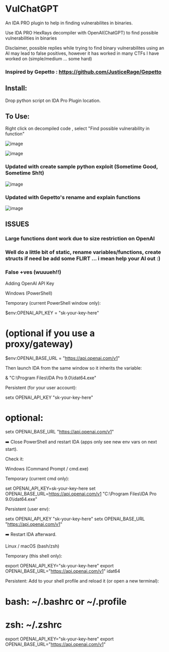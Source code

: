 # VulChatGPT

An IDA PRO plugin to help in finding vulnerabilites in binaries.

Use IDA PRO HexRays decompiler with OpenAI(ChatGPT) to find possible vulnerabilities in binaries 

Disclaimer, possible replies while trying to find binary vulnerabilites using an AI may lead to false positives, however it has worked in many CTFs I have worked on (simple/medium ... some hard)

### Inspired by Gepetto : https://github.com/JusticeRage/Gepetto

## Install:

Drop python script on IDA Pro Plugin location.

## To Use:

Right click on decompiled code , select "Find possible vulnerability in function"

![image](https://user-images.githubusercontent.com/118329900/209662066-8eb6fa58-334f-4f5f-b3fd-534baf8bca62.png)

![image](https://user-images.githubusercontent.com/118329900/209662336-336257d8-2524-4879-a5ce-3d4acc3808cb.png)

### Updated with create sample python exploit (Sometime Good, Sometime Sh!t)

![image](https://user-images.githubusercontent.com/118329900/211160190-d077a4b3-f49f-4696-b618-134ae10a6d9a.png)

### Updated with Gepetto's rename and explain functions 

![image](https://user-images.githubusercontent.com/118329900/220962130-3b82708b-f228-4053-a85d-342c5df9eea4.png)



## ISSUES
### Large functions dont work due to size restriction on OpenAI
### Well do a little bit of static, rename variables/functions, create structs if need be add some FLIRT  ... i mean help your AI out :)
### False +ves (wuuueh!!)



Adding OpenAI API Key

Windows (PowerShell)

Temporary (current PowerShell window only):

$env:OPENAI_API_KEY = "sk-your-key-here"
# (optional if you use a proxy/gateway)
$env:OPENAI_BASE_URL = "https://api.openai.com/v1"


Then launch IDA from the same window so it inherits the variable:

& "C:\Program Files\IDA Pro 9.0\idat64.exe"


Persistent (for your user account):

setx OPENAI_API_KEY "sk-your-key-here"
# optional:
setx OPENAI_BASE_URL "https://api.openai.com/v1"


➡️ Close PowerShell and restart IDA (apps only see new env vars on next start).

Check it:

[Environment]::GetEnvironmentVariable("OPENAI_API_KEY","User")

Windows (Command Prompt / cmd.exe)

Temporary (current cmd only):

set OPENAI_API_KEY=sk-your-key-here
set OPENAI_BASE_URL=https://api.openai.com/v1
"C:\Program Files\IDA Pro 9.0\idat64.exe"


Persistent (user env):

setx OPENAI_API_KEY "sk-your-key-here"
setx OPENAI_BASE_URL "https://api.openai.com/v1"


➡️ Restart IDA afterward.

Linux / macOS (bash/zsh)

Temporary (this shell only):

export OPENAI_API_KEY="sk-your-key-here"
export OPENAI_BASE_URL="https://api.openai.com/v1"
idat64


Persistent:
Add to your shell profile and reload it (or open a new terminal):

# bash: ~/.bashrc or ~/.profile
# zsh:  ~/.zshrc
export OPENAI_API_KEY="sk-your-key-here"
export OPENAI_BASE_URL="https://api.openai.com/v1"
